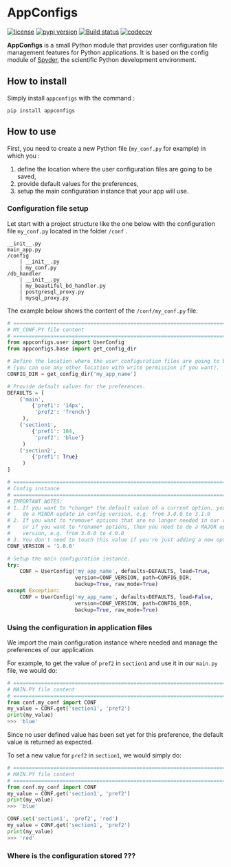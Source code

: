 # AppConfigs
[![license](https://img.shields.io/pypi/l/appconfigs.svg)](./LICENSE)
[![pypi version](https://img.shields.io/pypi/v/appconfigs.svg)](https://pypi.org/project/appconfigs/)
[![Build status](https://ci.appveyor.com/api/projects/status/d5vg8c704m1el8pc/branch/master?svg=true)](https://ci.appveyor.com/project/jnsebgosselin/appconfigs/branch/master)
[![codecov](https://codecov.io/gh/jnsebgosselin/appconfigs/branch/master/graph/badge.svg)](https://codecov.io/gh/jnsebgosselin/appconfigs)

**AppConfigs** is a small Python module that provides user configuration file management features for Python applications. It is based on the config module of [Spyder](https://www.spyder-ide.org/), the scientific Python development environment.
## How to install

Simply install `appconfigs` with the command :

```commandlines
pip install appconfigs
```

## How to use

First, you need to create a new Python file (`my_conf.py` for example) in which you :

1. define the location where the user configuration files are going to be saved, 
2. provide default values for the preferences,
3. setup the main configuration instance that your app will use.

### Configuration file setup

Let start with a project structure like the one below with the configuration file `my_conf.py` located 
in the folder `/conf` .

```
__init__.py
main_app.py
/config
    | __init__.py
    | my_conf.py
/db_handler
    | __init__.py
    | my_beautiful_bd_handler.py 
    | postgresql_proxy.py
    | mysql_proxy.py
```

The example below shows the content of the `/conf/my_conf.py` file. 

```python
# =============================================================================
# MY_CONF.PY file content
# =============================================================================
from appconfigs.user import UserConfig
from appconfigs.base import get_config_dir

# Define the location where the user configuration files are going to be saved
# (you can use any other location with write permission if you want).
CONFIG_DIR = get_config_dir('my_app_name')

# Provide default values for the preferences.
DEFAULTS = [
    ('main',
        {'pref1': '14px',
         'pref2': 'french'}
     ),
    ('section1',
        {'pref1': 104,
         'pref2': 'blue'}
     )
    ('section2',
        {'pref1': True}
     )
]

# =============================================================================
# Config instance
# =============================================================================
# IMPORTANT NOTES:
# 1. If you want to *change* the default value of a current option, you need to
#    do a MINOR update in config version, e.g. from 3.0.0 to 3.1.0
# 2. If you want to *remove* options that are no longer needed in our codebase,
#    or if you want to *rename* options, then you need to do a MAJOR update in
#    version, e.g. from 3.0.0 to 4.0.0
# 3. You don't need to touch this value if you're just adding a new option
CONF_VERSION = '1.0.0'

# Setup the main configuration instance.
try:
    CONF = UserConfig('my_app_name', defaults=DEFAULTS, load=True,
                      version=CONF_VERSION, path=CONFIG_DIR,
                      backup=True, raw_mode=True)
except Exception:
    CONF = UserConfig('my_app_name', defaults=DEFAULTS, load=False,
                      version=CONF_VERSION, path=CONFIG_DIR,
                      backup=True, raw_mode=True)

```
### Using the configuration in application files

We import the main configuration instance where needed and
manage the preferences of our application.

For example, to get the value of `pref2` in `section1` and use it in our `main.py` file, we would do:

```python
# =============================================================================
# MAIN.PY file content
# =============================================================================
from conf.my_conf import CONF
my_value = CONF.get('section1', 'pref2')
print(my_value)
>>> 'blue'
```
Since no user defined value has been set yet for this preference,
the default value is returned as expected.

To set a new value for `pref2` in `section1`, we would simply do:
```python
# =============================================================================
# MAIN.PY file content
# =============================================================================
from conf.my_conf import CONF
my_value = CONF.get('section1', 'pref2')
print(my_value)
>>> 'blue'

CONF.set('section1', 'pref2', 'red')
my_value = CONF.get('section1', 'pref2')
print(my_value)
>>> 'red'
```

### Where is the configuration stored ???



